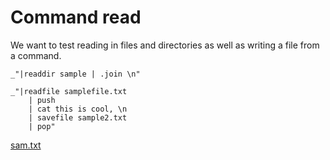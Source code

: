 # Command read

We want to test reading in files and directories as well as writing a file
from a command.

    _"|readdir sample | .join \n"

    _"|readfile samplefile.txt 
        | push 
        | cat this is cool, \n 
        | savefile sample2.txt
        | pop"

[sam.txt](# "save:")

